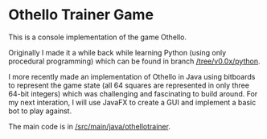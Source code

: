 # Othello Trainer Game

This is a console implementation of the game Othello.

Originally I made it a while back while learning Python (using only procedural programming) which can be found in branch [/tree/v0.0x/python](https://github.com/leapingturtlefrog/Othello-Trainer/tree/v0.0x/python).

I more recently made an implementation of Othello in Java using bitboards to represent the game state (all 64 squares are represented in only three 64-bit integers) which was challenging and fascinating to build around. For my next interation, I will use JavaFX to create a GUI and implement a basic bot to play against.

The main code is in [/src/main/java/othellotrainer](/src/main/java/othellotrainer).
